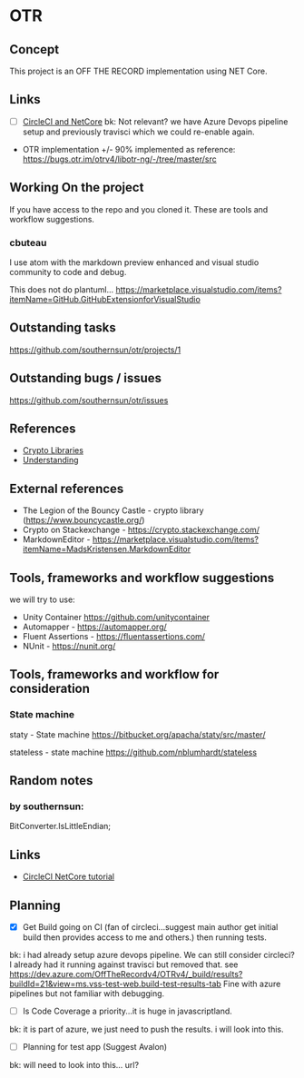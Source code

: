 # OTR

## Concept

This project is an OFF THE RECORD implementation using NET Core.

## Links

+ [ ] [CircleCI and NetCore](https://dev.to/herocod3r/setup-a-ci-cd-pipeline-for-net-core-with-circleci-292d)
bk: Not relevant? we have Azure Devops pipeline setup and previously travisci which we could re-enable again.

+ OTR implementation +/- 90% implemented as reference:
https://bugs.otr.im/otrv4/libotr-ng/-/tree/master/src

## Working On the project

If you have access to the repo and you cloned it.  These are tools and workflow suggestions.

### cbuteau

I use atom with the markdown preview enhanced
and visual studio community to code and debug.

This does not do plantuml...
https://marketplace.visualstudio.com/items?itemName=GitHub.GitHubExtensionforVisualStudio

## Outstanding tasks

https://github.com/southernsun/otr/projects/1

## Outstanding bugs / issues

https://github.com/southernsun/otr/issues

## References

+ [Crypto Libraries](./necessary_algo_libraries.md)
+ [Understanding](./understanding_otr.md)

## External references
+ The Legion of the Bouncy Castle - crypto library (https://www.bouncycastle.org/)
+ Crypto on Stackexchange - https://crypto.stackexchange.com/
+ MarkdownEditor - https://marketplace.visualstudio.com/items?itemName=MadsKristensen.MarkdownEditor


## Tools, frameworks and workflow suggestions

we will try to use:

+ Unity Container https://github.com/unitycontainer
+ Automapper - https://automapper.org/
+ Fluent Assertions - https://fluentassertions.com/
+ NUnit - https://nunit.org/

## Tools, frameworks and workflow for consideration

### State machine
staty - State machine
https://bitbucket.org/apacha/staty/src/master/

stateless - state machine
https://github.com/nblumhardt/stateless

## Random notes

### by southernsun:

BitConverter.IsLittleEndian;

## Links

+ [CircleCI NetCore tutorial](https://dev.to/herocod3r/setup-a-ci-cd-pipeline-for-net-core-with-circleci-292d)

## Planning
 + [x] Get Build going on CI (fan of circleci...suggest main author get initial build then provides access to me and others.) then running tests.
 
 bk: i had already setup azure devops pipeline. We can still consider circleci? I already had it running against travisci but removed that. see https://dev.azure.com/OffTheRecordv4/OTRv4/_build/results?buildId=21&view=ms.vss-test-web.build-test-results-tab
 Fine with azure pipelines but not familiar with debugging.
 
 + [ ] Is Code Coverage a priority...it is huge in javascriptland.
 
 bk: it is part of azure, we just need to push the results. i will look into this.
 
 + [ ] Planning for test app (Suggest Avalon)
 
 bk: will need to look into this... url?
